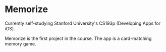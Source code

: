 # Memorize
Currently self-studying Stanford University's CS193p (Developing Apps for iOS).

Memorize is the first project in the course. The app is a card-matching memory game.
